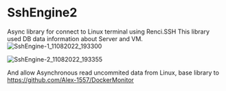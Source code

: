 # SshEngine2
Async library for connect to Linux terminal using Renci.SSH 
This library used DB data information about Server and VM.
![SshEngine-1_11082022_193300](https://user-images.githubusercontent.com/104725261/200640843-8257b6b1-ac68-4c0e-abec-73f5f1366dc9.png)

![SshEngine-2_11082022_193355](https://user-images.githubusercontent.com/104725261/200640929-8c5e8cbb-b276-48cc-9e5a-10b50f65bef3.png)

And allow Asynchronous read uncommited data from Linux, base library to https://github.com/Alex-1557/DockerMonitor
